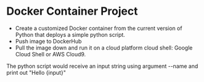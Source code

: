 # Docker Container Project
* Create a customized Docker container from the current version of Python that deploys a simple python script.
* Push image to DockerHub
* Pull the image down and run it on a cloud platform cloud shell: Google Cloud Shell or AWS Cloud9.

The python script would receive an input string using argument --name and print out "Hello {input}"
